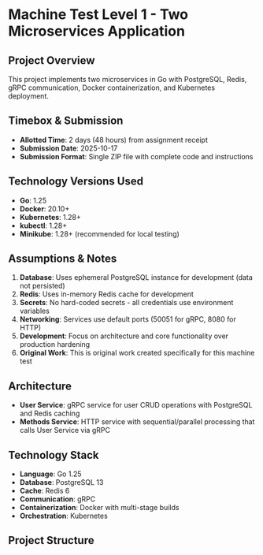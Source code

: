# Machine Test Level 1 - Two Microservices Application

## Project Overview
This project implements two microservices in Go with PostgreSQL, Redis, gRPC communication, Docker containerization, and Kubernetes deployment.

## Timebox & Submission
- **Allotted Time**: 2 days (48 hours) from assignment receipt
- **Submission Date**: 2025-10-17
- **Submission Format**: Single ZIP file with complete code and instructions

## Technology Versions Used
- **Go**: 1.25
- **Docker**: 20.10+
- **Kubernetes**: 1.28+
- **kubectl**: 1.28+
- **Minikube**: 1.28+ (recommended for local testing)

## Assumptions & Notes
1. **Database**: Uses ephemeral PostgreSQL instance for development (data not persisted)
2. **Redis**: Uses in-memory Redis cache for development
3. **Secrets**: No hard-coded secrets - all credentials use environment variables
4. **Networking**: Services use default ports (50051 for gRPC, 8080 for HTTP)
5. **Development**: Focus on architecture and core functionality over production hardening
6. **Original Work**: This is original work created specifically for this machine test

## Architecture
- **User Service**: gRPC service for user CRUD operations with PostgreSQL and Redis caching
- **Methods Service**: HTTP service with sequential/parallel processing that calls User Service via gRPC

## Technology Stack
- **Language**: Go 1.25
- **Database**: PostgreSQL 13
- **Cache**: Redis 6
- **Communication**: gRPC
- **Containerization**: Docker with multi-stage builds
- **Orchestration**: Kubernetes

## Project Structure

